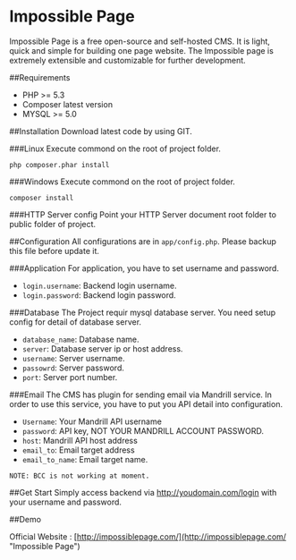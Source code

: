 Impossible Page
=========================
Impossible Page is a free open-source and self-hosted CMS. It is light, quick and simple for building one page website. The Impossible page is extremely extensible and customizable for further development. 


##Requirements
 - PHP >= 5.3
 - Composer latest version
 - MYSQL >= 5.0

##Installation
Download latest code by using GIT. 

###Linux
Execute commond on the root of project folder.

`php composer.phar install`

###Windows
Execute commond on the root of project folder.

`composer install`

###HTTP Server config
Point your HTTP Server document root folder to public folder of project.

##Configuration
All configurations are in `app/config.php`. Please backup this file before update it. 

###Application
For application, you have to set username and password. 

- `login.username`: Backend login username.
- `login.password`: Backend login password.

###Database
The Project requir mysql database server. You need setup config for detail of database server.

- `database_name`: Database name.
- `server`:	Database server ip or host address.
- `username`: Server username.
- `passowrd`: Server password.
- `port`: Server port number.

###Email
The CMS has plugin for sending email via Mandrill service. In order to use this service, you have to put you API detail into configuration.

- `Username`: Your Mandrill API username
- `password`: API key, NOT YOUR MANDRILL ACCOUNT PASSWORD.
- `host`: Mandrill API host address
- `email_to`: Email target address
- `email_to_name`: Email target name.

 
`NOTE: BCC is not working at moment.`


##Get Start
Simply access backend via http://youdomain.com/login with your username and password. 

##Demo

Official Website : [http://impossiblepage.com/](http://impossiblepage.com/ "Impossible Page")